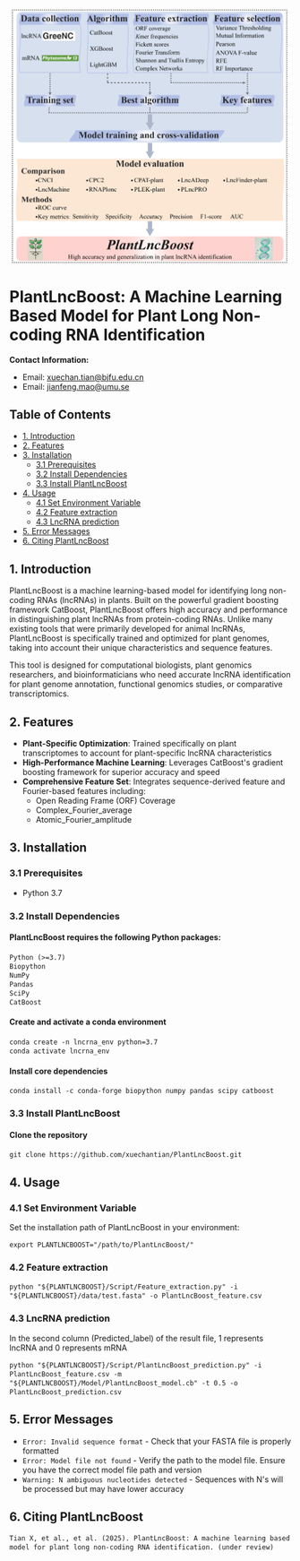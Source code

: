![PlantLncBoost](https://github.com/xuechantian/PlantLncBoost/blob/master/PlantLncBoost.workflow.png) 

# PlantLncBoost: A Machine Learning Based Model for Plant Long Non-coding RNA Identification


**Contact Information:**  
- Email: xuechan.tian@bjfu.edu.cn  
- Email: jianfeng.mao@umu.se


## Table of Contents
- [1. Introduction](#1-introduction)
- [2. Features](#2-features)
- [3. Installation](#3-installation)
  - [3.1 Prerequisites](#31-prerequisites)
  - [3.2 Install Dependencies](#32-dependencies)
  - [3.3 Install PlantLncBoost](#33-Install-PlantLncBoost)
- [4. Usage](#4-usage)
  - [4.1 Set Environment Variable](#41-set-environment-variable)
  - [4.2 Feature extraction](#42-feature-extraction)
  - [4.3 LncRNA prediction](#43-lncrna-prediction)
- [5. Error Messages](#5-error-messages)
- [6. Citing PlantLncBoost](#6-citing-plantlncboost)

  
## 1. Introduction

PlantLncBoost is a machine learning-based model for identifying long non-coding RNAs (lncRNAs) in plants. Built on the powerful gradient boosting framework CatBoost, PlantLncBoost offers high accuracy and performance in distinguishing plant lncRNAs from protein-coding RNAs. Unlike many existing tools that were primarily developed for animal lncRNAs, PlantLncBoost is specifically trained and optimized for plant genomes, taking into account their unique characteristics and sequence features.

This tool is designed for computational biologists, plant genomics researchers, and bioinformaticians who need accurate lncRNA identification for plant genome annotation, functional genomics studies, or comparative transcriptomics.

## 2. Features

- **Plant-Specific Optimization**: Trained specifically on plant transcriptomes to account for plant-specific lncRNA characteristics
- **High-Performance Machine Learning**: Leverages CatBoost's gradient boosting framework for superior accuracy and speed
- **Comprehensive Feature Set**: Integrates sequence-derived feature and Fourier-based features including:
  - Open Reading Frame (ORF) Coverage
  - Complex_Fourier_average
  - Atomic_Fourier_amplitude

## 3. Installation

### 3.1 Prerequisites

- Python 3.7

### 3.2 Install Dependencies

#### PlantLncBoost requires the following Python packages:
    Python (>=3.7)
    Biopython
    NumPy
    Pandas
    SciPy
    CatBoost

#### Create and activate a conda environment
    conda create -n lncrna_env python=3.7
    conda activate lncrna_env
#### Install core dependencies
    conda install -c conda-forge biopython numpy pandas scipy catboost
    
### 3.3 Install PlantLncBoost

#### Clone the repository
    git clone https://github.com/xuechantian/PlantLncBoost.git



## 4. Usage
### 4.1 Set Environment Variable
Set the installation path of PlantLncBoost in your environment:

    export PLANTLNCBOOST="/path/to/PlantLncBoost/"

### 4.2 Feature extraction
    python "${PLANTLNCBOOST}/Script/Feature_extraction.py" -i "${PLANTLNCBOOST}/data/test.fasta" -o PlantLncBoost_feature.csv


### 4.3 LncRNA prediction

In the second column (Predicted_label) of the result file, 1 represents lncRNA and 0 represents mRNA

    python "${PLANTLNCBOOST}/Script/PlantLncBoost_prediction.py" -i PlantLncBoost_feature.csv -m "${PLANTLNCBOOST}/Model/PlantLncBoost_model.cb" -t 0.5 -o PlantLncBoost_prediction.csv


## 5. Error Messages

- `Error: Invalid sequence format` - Check that your FASTA file is properly formatted
- `Error: Model file not found` - Verify the path to the model file. Ensure you have the correct model file path and version
- `Warning: N ambiguous nucleotides detected` - Sequences with N's will be processed but may have lower accuracy


## 6. Citing PlantLncBoost
    Tian X, et al., et al. (2025). PlantLncBoost: A machine learning based model for plant long non-coding RNA identification. (under review)


